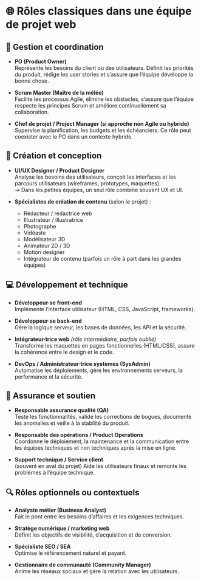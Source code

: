 


<!-- 
* PO (Project Onwer)
* Maître de la mêlée (Scrum Master)
* Spécialiste de création de contenu (selon le type de projet), par exemple: 
  * rédcateur
  * illustrateur
  * photographes
  * vidéastres
  * modélisateur 3d
  * animateur 2d/3d
  * motion designer
* UI/UX/Product Designer
* Responsable de l'assurance qualité (QA)
* Développeur *front-end*
* Développeur *bakc-end*
* Administrateur systèmes (sysAdmin)
* DevOp
* Reponsable des opérations
-->

# 🌐 Rôles classiques dans une équipe de projet web

## 🧭 Gestion et coordination

- **PO (Product Owner)**  
  Représente les besoins du client ou des utilisateurs. Définit les priorités du produit, rédige les user stories et s’assure que l’équipe développe la bonne chose.

- **Scrum Master (Maître de la mêlée)**  
  Facilite les processus Agile, élimine les obstacles, s’assure que l’équipe respecte les principes Scrum et améliore continuellement sa collaboration.

- **Chef de projet / Project Manager (si approche non Agile ou hybride)**  
  Supervise la planification, les budgets et les échéanciers. Ce rôle peut coexister avec le PO dans un contexte hybride.



## 🎨 Création et conception

- **UI/UX Designer / Product Designer**  
  Analyse les besoins des utilisateurs, conçoit les interfaces et les parcours utilisateurs (wireframes, prototypes, maquettes).  
  → Dans les petites équipes, un seul rôle combine souvent UX et UI.

- **Spécialistes de création de contenu** (selon le projet) :
  - Rédacteur / rédactrice web  
  - Illustrateur / illustratrice  
  - Photographe  
  - Vidéaste  
  - Modélisateur 3D  
  - Animateur 2D / 3D  
  - Motion designer  
  - Intégrateur de contenu (parfois un rôle à part dans les grandes équipes)



## 💻 Développement et technique

- **Développeur·se front-end**  
  Implémente l’interface utilisateur (HTML, CSS, JavaScript, frameworks).

- **Développeur·se back-end**  
  Gère la logique serveur, les bases de données, les API et la sécurité.

- **Intégrateur·trice web** *(rôle intermédiaire, parfois oublié)*  
  Transforme les maquettes en pages fonctionnelles (HTML/CSS), assure la cohérence entre le design et le code.

- **DevOps / Administrateur·trice systèmes (SysAdmin)**  
  Automatise les déploiements, gère les environnements serveurs, la performance et la sécurité.



## 🧪 Assurance et soutien

- **Responsable assurance qualité (QA)**  
  Teste les fonctionnalités, valide les corrections de bogues, documente les anomalies et veille à la stabilité du produit.

- **Responsable des opérations / Product Operations**  
  Coordonne le déploiement, la maintenance et la communication entre les équipes techniques et non techniques après la mise en ligne.

- **Support technique / Service client**  
  (souvent en aval du projet) Aide les utilisateurs finaux et remonte les problèmes à l’équipe technique.



## 🔍 Rôles optionnels ou contextuels

- **Analyste métier (Business Analyst)**  
  Fait le pont entre les besoins d’affaires et les exigences techniques.  

- **Stratège numérique / marketing web**  
  Définit les objectifs de visibilité, d’acquisition et de conversion.  

- **Spécialiste SEO / SEA**  
  Optimise le référencement naturel et payant.  

- **Gestionnaire de communauté (Community Manager)**  
  Anime les réseaux sociaux et gère la relation avec les utilisateurs.
